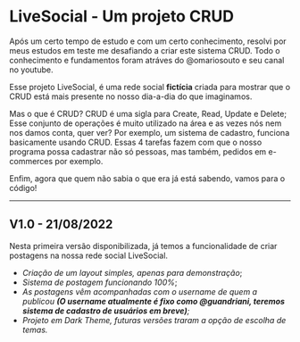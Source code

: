 # LiveSocial - Um projeto CRUD
Após um certo tempo de estudo e com um certo conhecimento, resolvi por meus estudos em teste me desafiando a criar este sistema CRUD.
Todo o conhecimento e fundamentos foram atráves do @omariosouto e seu canal no youtube.

Esse projeto LiveSocial, é uma rede social **fictícia** criada para mostrar que o CRUD está mais presente no nosso dia-a-dia do que imaginamos.

Mas o que é CRUD? CRUD é uma sigla para Create, Read, Update e Delete; Esse conjunto de operações é muito utilizado na área e as vezes nós nem nos damos conta, quer ver?
Por exemplo, um sistema de cadastro, funciona basicamente usando CRUD. Essas 4 tarefas fazem com que o nosso programa possa cadastrar não só pessoas, mas também, pedidos
em e-commerces por exemplo.

Enfim, agora que quem não sabia o que era já está sabendo, vamos para o código!

---

## V1.0 - 21/08/2022
Nesta primeira versão disponibilizada, já temos a funcionalidade de criar postagens na nossa rede social LiveSocial.

- *Criação de um layout simples, apenas para demonstração*;
- *Sistema de postagem funcionando 100%*;
- *As postagens vêm acompanhadas com o username de quem a publicou **(O username atualmente é fixo como @guandriani, teremos sistema de cadastro de usuários em breve)**;*
- *Projeto em Dark Theme, futuras versões traram a opção de escolha de temas.*
